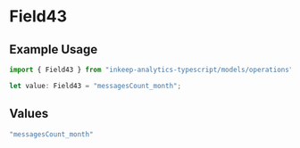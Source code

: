 # Field43

## Example Usage

```typescript
import { Field43 } from "inkeep-analytics-typescript/models/operations";

let value: Field43 = "messagesCount_month";
```

## Values

```typescript
"messagesCount_month"
```